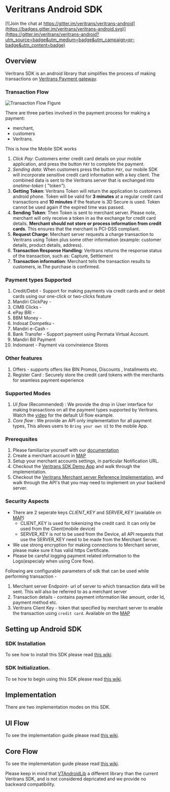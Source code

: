 # Veritrans Android SDK

[![Join the chat at https://gitter.im/veritrans/veritrans-android](https://badges.gitter.im/veritrans/veritrans-android.svg)](https://gitter.im/veritrans/veritrans-android?utm_source=badge&utm_medium=badge&utm_campaign=pr-badge&utm_content=badge)

## Overview

Veritrans SDK is an android library that simplifies the process of making transactions on [Veritrans Payment gateway](https://veritrans.co.id).

### Transaction Flow

![Transaction Flow Figure](http://docs.veritrans.co.id/images/vtdirect-mobile-flow.png "Transaction Flow Figure")

There are three parties involved in the payment process for making a payment:
* merchant,
* customers
* Veritrans.

This is how the Mobile SDK works

1. *Click Pay*: Customers enter credit card details on your mobile application, and press the button `PAY` to complete the payment.
2. *Sending data*: When customers press the button `PAY`, our mobile SDK will incorporate sensitive credit card information with a key client. The combined data is sent to the Veritrans server that is exchanged into *onetime-token* ( "token").
3. **Getting Token**: Veritrans Token will return the application to customers android phone. Token will be valid for **3 minutes** at a regular credit card transactions and **10 minutes** if the feature is 3D Secure is used. Token cannot be used again if the expired time was passed.
4. **Sending Token**: Then Token is sent to merchant server. Please note, merchant will only receive a token in as the exchange for credit card details. **Merchant should not store or process information from credit cards**. This ensures that the merchant is PCI-DSS compliant.
5. **Request Charge**: Merchant server requests a charge transaction to Veritrans using Token plus some other information (example: customer details, product details, address).
6. **Transaction Response Handling**: Veritrans returns the response status of the transaction, such as: Capture, Settlement
7. **Transaction information**: Merchant tells the transaction results to customers, ie.The purchase is confirmed.

### Payment types Supported
1. Credit/Debit - Support for making payments via credit cards and or debit cards using our one-click or two-clicks feature
2. Mandiri ClickPay -
3. CIMB Clicks -
4. ePay BRI  -
5. BBM Money -
6. Indosat Dompetku -
7. Mandiri e-Cash  -
8. Bank Transfer   - Support payment using Permata Virtual Account.
9. Mandiri Bill Payment
10. Indomaret - Payment via convineience Stores

### Other features
1. Offers - supports offers like BIN Promos, Discounts , Installments  etc.
2. Register Card : Securely store the credit card tokens with the merchants for seamless payment experience


### Supported Modes
1. *UI flow* (Recommended) : We provide the drop in User interface for making transactions on all the payment types supported by Veritrans. Watch the [video](link) for the default UI flow example. 
2. *Core flow* : We provide an API only implementation for all payment types, This allows users to `Bring your own UI` to the mobile App. 

### Prerequsites

1. Please familiarize yourself with our [documentation](http://docs.veritrans.co.id/en/welcome/index.html)
2. Create a merchant account in [MAP](https://my.veritrans.co.id)
3. Setup your merchant accounts settings, in particular Notification URL.
4. Checkout the [Veritrans SDK Demo App](https://github.com/veritrans/veritrans-android-example) and walk through the implementation.
5. Checkout the [Veritrans Merchant server Reference Implementation](https://github.com/veritrans/mobile-merchant-server), and walk through the API's that you may need to implement on your backend server.

### Security Aspects

* There are 2 seperate keys *CLIENT_KEY* and *SERVER_KEY* (available on [MAP](https://my.veritrans.co.id))
  * CLIENT_KEY is used for tokenizing the credit card. It can only be used from the Client(mobile device)
  * SERVER_KEY is *not* to be used from the Device, all API requests that use the SERVER_KEY need to be made from the Merchant Server.
* We use strong encryption for making connections to Merchant server, please make sure it has valid https Certificate.
* Please be careful logging payment related information to the Logs(especialy when using Core flow).


Following are  configurable parameters of sdk that can be used while performing transaction -

1. Merchant server Endpoint- url of server to which transaction data will be sent. This will also be referred to as a merchant server
2. Transaction details - contains payment information like amount, order Id, payment method etc.
3. Veritrans Client Key - token that specified by merchant server to enable the transaction using `credit card`. Available on the [MAP](https://my.veritrans.co.id)



## Setting up Android SDK

### SDK Installation

To see how to install this SDK please read [this wiki](https://github.com/veritrans/veritrans-android/wiki/SDK-Installation).

### SDK Initialization.

To se how to begin using this SDK please read [this wiki](https://github.com/veritrans/veritrans-android/wiki/SDK-Initialization).

## Implementation

There are two implementation modes on this SDK.

## UI Flow

To see the implementation guide please read [this wiki](https://github.com/veritrans/veritrans-android/wiki/UI-Flow).

## Core Flow

To see the implementation guide please read [this wiki](https://github.com/veritrans/veritrans-android/wiki/Core-Flow).

Please keep in mind that [VTAndroidLib](https://github.com/veritrans/vt-Androidlib) a different library than the current Veritrans SDK, and is not considered depricated and we provide no backward compatibility.
